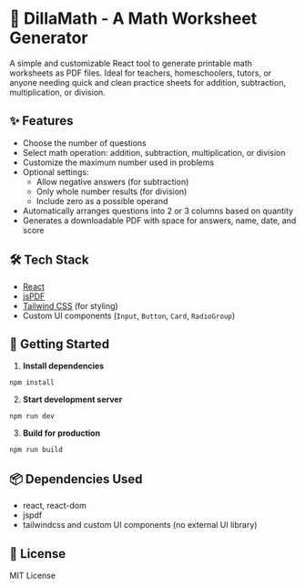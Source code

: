 # 🧮 DillaMath - A Math Worksheet Generator

A simple and customizable React tool to generate printable math worksheets as PDF files. Ideal for teachers, homeschoolers, tutors, or anyone needing quick and clean practice sheets for addition, subtraction, multiplication, or division.

## ✨ Features

- Choose the number of questions
- Select math operation: addition, subtraction, multiplication, or division
- Customize the maximum number used in problems
- Optional settings:
  - Allow negative answers (for subtraction)
  - Only whole number results (for division)
  - Include zero as a possible operand
- Automatically arranges questions into 2 or 3 columns based on quantity
- Generates a downloadable PDF with space for answers, name, date, and score

## 🛠️ Tech Stack

- [React](https://reactjs.org/)
- [jsPDF](https://github.com/parallax/jsPDF)
- [Tailwind CSS](https://tailwindcss.com/) (for styling)
- Custom UI components (`Input`, `Button`, `Card`, `RadioGroup`)

## 🚀 Getting Started

1. **Install dependencies**

```
npm install
```

2. **Start development server**

```
npm run dev
```
3. **Build for production**

```
npm run build
```
## 📦 Dependencies Used
- react, react-dom
- jspdf
- tailwindcss and custom UI components (no external UI library)

## 📄 License
MIT License